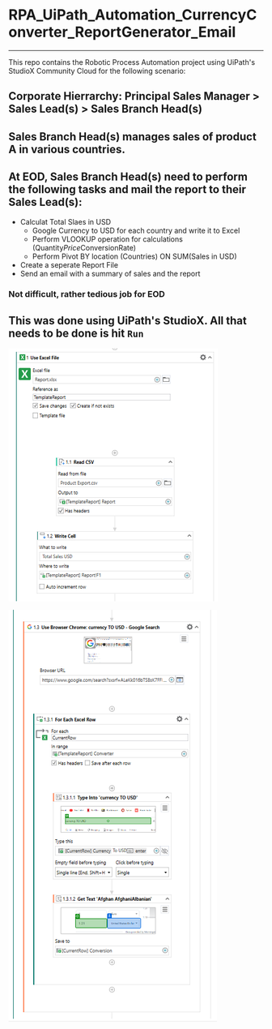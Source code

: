 # RPA_UiPath_Automation_CurrencyConverter_ReportGenerator_Email
------------------------------------------------
This repo contains the Robotic Process Automation project using UiPath's StudioX Community Cloud for the following scenario:

## Corporate Hierrarchy: Principal Sales Manager > Sales Lead(s) > Sales Branch Head(s)

## Sales Branch Head(s) manages sales of product A in various countries.

## At EOD, Sales Branch Head(s) need to perform the following tasks and mail the report to their Sales Lead(s):
- Calculat Total Slaes in USD
  - Google Currency to USD for each country and write it to Excel
  - Perform VLOOKUP operation for calculations (Quantity*Price*ConversionRate)
  - Perform Pivot BY location (Countries) ON SUM(Sales in USD)
 - Create a seperate Report File
 - Send an email with a summary of sales and the report
 
 
 ### Not difficult, rather tedious job for EOD
 
 ## This was done using UiPath's StudioX. All that needs to be done is hit `Run`
 ![Step1](https://github.com/Harsha2409/RPA_UiPath_CurrencyConverter/blob/main/step1-readfromexcel.PNG)
 
 ![Step2](https://github.com/Harsha2409/RPA_UiPath_CurrencyConverter/blob/main/step2-googleRates-selectRates.PNG)
